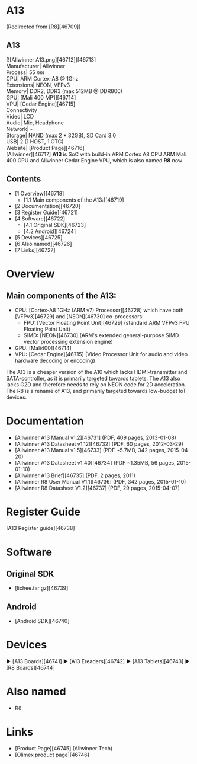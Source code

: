 # A13
(Redirected from [R8][46709])
 
A13  
---  
[![Allwinner A13.png][46712]][46713]  
Manufacturer|  Allwinner  
Process|  55 _nm_  
CPU|  ARM Cortex-A8 @ 1Ghz  
Extensions|  NEON, VFPv3  
Memory|  DDR2, DDR3 (max 512MB @ DDR800)  
GPU|  [Mali 400 MP1][46714]  
VPU|  [Cedar Engine][46715]  
Connectivity  
Video|  LCD  
Audio|  Mic, Headphone  
Network|  -  
Storage|  NAND (max 2 * 32GB), SD Card 3.0  
USB|  2 (1 HOST, 1 OTG)  
Website|  [Product Page][46716]  
[Allwinner][46717] **A13** is SoC with build-in ARM Cortex A8 CPU ARM Mali 400 GPU and Allwinner Cedar Engine VPU, which is also named **R8** now 
## Contents
  * [1 Overview][46718]
    * [1.1 Main components of the A13:][46719]
  * [2 Documentation][46720]
  * [3 Register Guide][46721]
  * [4 Software][46722]
    * [4.1 Original SDK][46723]
    * [4.2 Android][46724]
  * [5 Devices][46725]
  * [6 Also named][46726]
  * [7 Links][46727]

# Overview
## Main components of the A13:
  * CPU: [Cortex-A8 1GHz (ARM v7) Processor][46728] which have both [VFPv3][46729] and [NEON][46730] co-processors: 
    * FPU: [Vector Floating Point Unit][46729] (standard ARM VFPv3 FPU Floating Point Unit)
    * SIMD: [NEON][46730] (ARM's extended general-purpose SIMD vector processing extension engine)
  * GPU: [Mali400][46714]
  * VPU: [Cedar Engine][46715] (Video Processor Unit for audio and video hardware decoding or encoding)

The A13 is a cheaper version of the A10 which lacks HDMI-transmitter and SATA-controller, as it is primarily targeted towards tablets. The A13 also lacks G2D and therefore needs to rely on NEON code for 2D acceleration. 
The R8 is a rename of A13, and primarily targeted towards low-budget IoT devices. 
# Documentation
  * [Allwinner A13 Manual v1.2][46731] (PDF, 409 pages, 2013-01-08)
  * [Allwinner A13 Datasheet v1.12][46732] (PDF, 60 pages, 2012-03-29)
  * [Allwinner A13 Manual v1.5][46733] (PDF ~5.7MB, 342 pages, 2015-04-20)
  * [Allwinner A13 Datasheet v1.40][46734] (PDF ~1.35MB, 56 pages, 2015-01-10)
  * [Allwinner A13 Brief][46735] (PDF, 2 pages, 2011)
  * [Allwinner R8 User Manual V1.1][46736] (PDF, 342 pages, 2015-01-10)
  * [Allwinner R8 Datasheet V1.2][46737] (PDF, 29 pages, 2015-04-07)

# Register Guide
[A13 Register guide][46738]
# Software
## Original SDK
  * [lichee.tar.gz][46739]

## Android
  * [Android SDK][46740]

# Devices
► [A13 Boards][46741]
► [A13 Ereaders][46742]
► [A13 Tablets][46743]
► [R8 Boards][46744]
# Also named
  * R8

# Links
  * [Product Page][46745] (Allwinner Tech)
  * [Olimex product page][46746]
